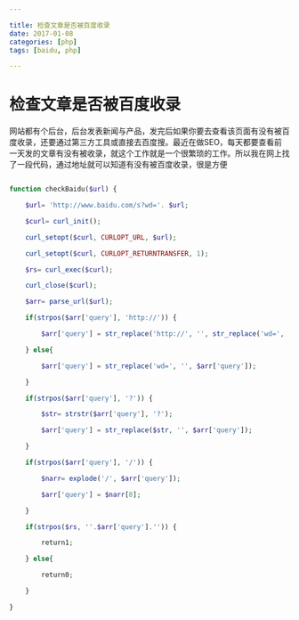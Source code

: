 ```yaml
---

title: 检查文章是否被百度收录
date: 2017-01-08
categories: [php]
tags: [baidu, php]

---
```



# 检查文章是否被百度收录

网站都有个后台，后台发表新闻与产品，发完后如果你要去查看该页面有没有被百度收录，还要通过第三方工具或直接去百度搜。最近在做SEO，每天都要查看前一天发的文章有没有被收录，就这个工作就是一个很繁琐的工作。所以我在网上找了一段代码，通过地址就可以知道有没有被百度收录，很是方便

```php

function checkBaidu($url) {

    $url= 'http://www.baidu.com/s?wd='. $url;

    $curl= curl_init();

    curl_setopt($curl, CURLOPT_URL, $url);

    curl_setopt($curl, CURLOPT_RETURNTRANSFER, 1);

    $rs= curl_exec($curl);

    curl_close($curl);

    $arr= parse_url($url);

    if(strpos($arr['query'], 'http://')) {

        $arr['query'] = str_replace('http://', '', str_replace('wd=', '', $arr['query']));

    } else{

        $arr['query'] = str_replace('wd=', '', $arr['query']);

    }

    if(strpos($arr['query'], '?')) {

        $str= strstr($arr['query'], '?');

        $arr['query'] = str_replace($str, '', $arr['query']);

    }

    if(strpos($arr['query'], '/')) {

        $narr= explode('/', $arr['query']);

        $arr['query'] = $narr[0];

    }

    if(strpos($rs, ''.$arr['query'].'')) {

        return1;

    } else{

        return0;

    }

}

```
